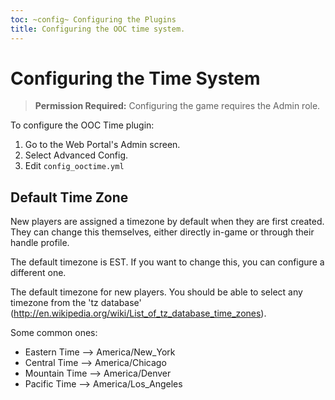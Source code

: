 ```yaml
---
toc: ~config~ Configuring the Plugins
title: Configuring the OOC time system.
---
```

# Configuring the Time System

> **Permission Required:** Configuring the game requires the Admin role.

To configure the OOC Time plugin:

1. Go to the Web Portal's Admin screen.  
2. Select Advanced Config.
3. Edit `config_ooctime.yml`

## Default Time Zone

New players are assigned a timezone by default when they are first created.  They can change this themselves, either directly in-game or through their handle profile.

The default timezone is EST.  If you want to change this, you can configure a different one.

The default timezone for new players.  You should be able to select any timezone from the 'tz database' (http://en.wikipedia.org/wiki/List_of_tz_database_time_zones).

Some common ones:

* Eastern Time --> America/New_York 
* Central Time --> America/Chicago
* Mountain Time --> America/Denver
* Pacific Time --> America/Los_Angeles